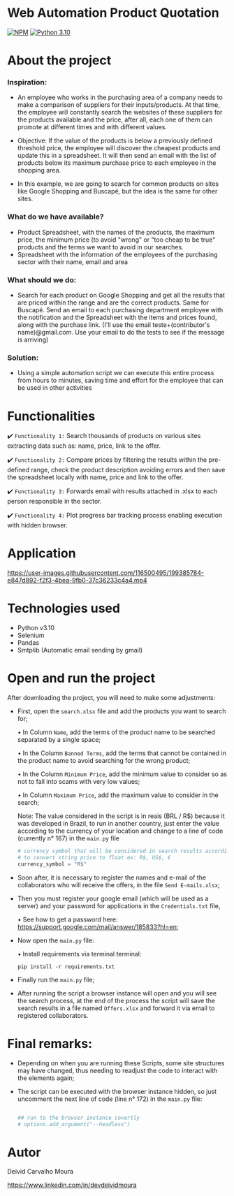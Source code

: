 # Web Automation Product Quotation
[![NPM](https://img.shields.io/npm/l/react)](https://github.com/DevDeividMoura/Web_Automation_Product_Quotation/blob/main/LICENSE) 
[![Python 3.10](https://img.shields.io/badge/python-v3.10-blue.svg)](https://www.python.org/downloads/release/python-3100/)

# About the project


### Inspiration:

- An employee who works in the purchasing area of a company needs to make a comparison of suppliers for their inputs/products. At that time, the employee will constantly search the websites of these suppliers for the products available and the price, after all, each one of them can promote at different times and with different values.

- Objective: If the value of the products is below a previously defined threshold price, the employee will discover the cheapest products and update this in a spreadsheet. It will then send an email with the list of products below its maximum purchase price to each employee in the shopping area.

- In this example, we are going to search for common products on sites like Google Shopping and Buscapé, but the idea is the same for other sites.

### What do we have available?

- Product Spreadsheet, with the names of the products, the maximum price, the minimum price (to avoid "wrong" or "too cheap to be true" products and the terms we want to avoid in our searches.
- Spreadsheet with the information of the employees of the purchasing sector with their name, email and area

### What should we do:

- Search for each product on Google Shopping and get all the results that are priced within the range and are the correct products. Same for Buscapé. Send an email to each purchasing department employee with the notification and the Spreadsheet with the items and prices found, along with the purchase link. (I'll use the email teste+(contributor's name)@gmail.com. Use your email to do the tests to see if the message is arriving)

### Solution:

- Using a simple automation script we can execute this entire process from hours to minutes, saving time and effort for the employee that can be used in other activities

# Functionalities

:heavy_check_mark: `Functionality 1:` Search thousands of products on various sites extracting data such as: name, price, link to the offer.

:heavy_check_mark: `Functionality 2:` Compare prices by filtering the results within the pre-defined range, check the product description avoiding errors and then save the spreadsheet locally with name, price and link to the offer.

:heavy_check_mark: `Functionality 3:` Forwards email with results attached in .xlsx to each person responsible in the sector.

:heavy_check_mark: `Functionality 4:` Plot progress bar tracking process enabling execution with hidden browser.

# Application



https://user-images.githubusercontent.com/116500495/199385784-e847d892-f2f3-4bea-9fb0-37c36233c4a4.mp4



# Technologies used

- Python v3.10
- Selenium
- Pandas
- Smtplib (Automatic email sending by gmail)

# Open and run the project

After downloading the project, you will need to make some adjustments:

- First, open the `search.xlsx` file and add the products you want to search for;

  • In Column `Name`, add the terms of the product name to be searched separated by a single space;
  
  • In the Column `Banned Terms`, add the terms that cannot be contained in the product name to avoid searching for the wrong product;
  
  • In the Column `Minimum Price`, add the minimum value to consider so as not to fall into scams with very low values;
      
  • In Column `Maximum Price`, add the maximum value to consider in the search;
  
    Note: The value considered in the script is in reais (BRL / R$) because it was developed in Brazil, to run in another country, just enter the value 
    according to the currency of your location and change to a line of code (currently n° 167) in the `main.py` file
  
    ```python
    # currency symbol that will be considered in search results according to your location
    # to convert string price to float ex: R$, US$, €
    currency_symbol = "R$"
    ```
  
- Soon after, it is necessary to register the names and e-mail of the collaborators who will receive the offers, in the file `Send E-mails.xlsx`;

- Then you must register your google email (which will be used as a server) and your password for applications in the `Credentials.txt` file,

   • See how to get a password here: https://support.google.com/mail/answer/185833?hl=en;

- Now open the `main.py` file:

  • Install requirements via terminal terminal:
    
     ```NET
    pip install -r requirements.txt
    ```

- Finally run the `main.py` file;
  
- After running the script a browser instance will open and you will see the search process, at the end of the process the script will save the search results in a file named `Offers.xlsx` and forward it via email to registered collaborators.

# Final remarks:

 - Depending on when you are running these Scripts, some site structures may have changed, thus needing to readjust the code to interact with the elements again;

 - The script can be executed with the browser instance hidden, so just uncomment the next line of code (line n° 172) in the `main.py` file:
    ```python
    
    ## run to the browser instance covertly
    # options.add_argument("--headless")
    
    ```


# Autor

Deivid Carvalho Moura

https://www.linkedin.com/in/devdeividmoura
